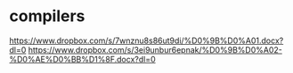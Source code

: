 # compilers
https://www.dropbox.com/s/7wnznu8s86ut9di/%D0%9B%D0%A01.docx?dl=0
https://www.dropbox.com/s/3ei9unbur6epnak/%D0%9B%D0%A02-%D0%AE%D0%BB%D1%8F.docx?dl=0
